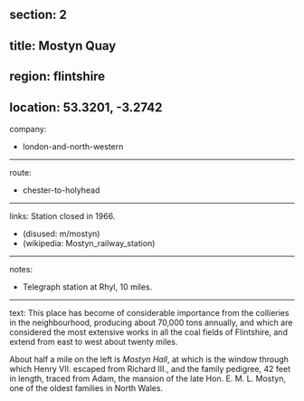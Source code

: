 section: 2
----
title: Mostyn Quay
----
region: flintshire
----
location: 53.3201, -3.2742
----
company:
- london-and-north-western
----
route:
- chester-to-holyhead
----
links:
Station closed in 1966.
- (disused: m/mostyn)
- (wikipedia: Mostyn_railway_station)
----
notes:
- Telegraph station at Rhyl, 10 miles.
----
text: This place has become of considerable importance from the collieries in the neighbourhood, producing about 70,000 tons annually, and which are considered the most extensive works in all the coal fields of Flintshire, and extend from east to west about twenty miles.

About half a mile on the left is *Mostyn Hall*, at which is the window through which Henry VII. escaped from Richard III., and the family pedigree, 42 feet in length, traced from Adam, the mansion of the late Hon. E. M. L. Mostyn, one of the oldest families in North Wales.
